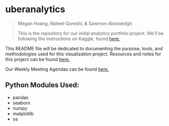 # uberanalytics
> Megan Hoang, Raheel Qureshi, & Sawmon Abossedgh
> 
> This is the repository for our initial analytics portfolio project. We'll be following the instructions on Kaggle, found [here.](https://www.kaggle.com/hugomenz/uber-data-visualization)

This README file will be dedicated to documenting the purpose, tools, and methodologies used for this visualization project. Resources and notes for this project can be found [here.](https://github.com/meganthoang/uberanalytics/blob/main/docs/RESOURCES.md#resources)

Our Weekly Meeting Agendas can be found [here.](https://github.com/meganthoang/uberanalytics/blob/main/docs/AGENDAS.md#agendas)

## Python Modules Used:
  - pandas
  - seaborn
  - numpy
  - matplotlib
  - os

